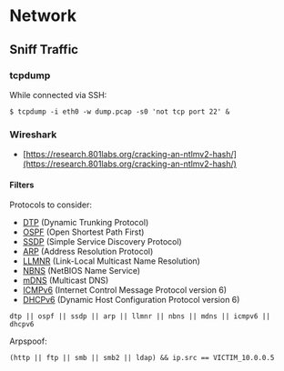 # Network




## Sniff Traffic



### tcpdump

While connected via SSH:

```
$ tcpdump -i eth0 -w dump.pcap -s0 'not tcp port 22' &
```



### Wireshark

* [https://research.801labs.org/cracking-an-ntlmv2-hash/](https://research.801labs.org/cracking-an-ntlmv2-hash/)


#### Filters

Protocols to consider:

* [DTP](https://en.wikipedia.org/wiki/Dynamic_Trunking_Protocol) (Dynamic Trunking Protocol)
* [OSPF](https://en.wikipedia.org/wiki/Open_Shortest_Path_First) (Open Shortest Path First)
* [SSDP](https://en.wikipedia.org/wiki/Simple_Service_Discovery_Protocol) (Simple Service Discovery Protocol)
* [ARP](https://en.wikipedia.org/wiki/Address_Resolution_Protocol) (Address Resolution Protocol)
* [LLMNR](https://en.wikipedia.org/wiki/Link-Local_Multicast_Name_Resolution) (Link-Local Multicast Name Resolution)
* [NBNS](https://en.wikipedia.org/wiki/NetBIOS_over_TCP/IP) (NetBIOS Name Service)
* [mDNS](https://en.wikipedia.org/wiki/Multicast_DNS) (Multicast DNS)
* [ICMPv6](https://en.wikipedia.org/wiki/Internet_Control_Message_Protocol_for_IPv6) (Internet Control Message Protocol version 6)
* [DHCPv6](https://en.wikipedia.org/wiki/DHCPv6) (Dynamic Host Configuration Protocol version 6)

```
dtp || ospf || ssdp || arp || llmnr || nbns || mdns || icmpv6 || dhcpv6
```

Arpspoof:

```
(http || ftp || smb || smb2 || ldap) && ip.src == VICTIM_10.0.0.5
```
